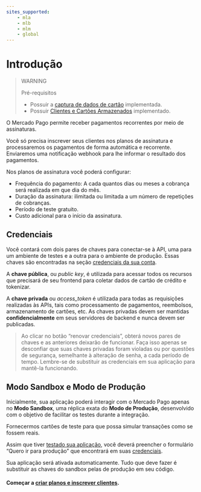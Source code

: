 ```yaml
---
sites_supported:
    - mla
    - mlb
    - mlm
    - global
---
```



# Introdução

> WARNING
>
> Pré-requisitos
>
> * Possuir a [captura de dados de cartão](https://www.mercadopago.com.br/developers/pt/guides/payments/api/receiving-payment-by-card#captura-de-dados-de-cartão) implementada.
> * Possuir [Clientes e Cartões Armazenados](https://www.mercadopago.com.br/developers/pt/guides/payments/api/customers-and-cards) implementado.


O Mercado Pago permite receber pagamentos recorrentes por meio de assinaturas.

Você só precisa inscrever seus clientes nos planos de assinatura e processaremos os pagamentos de forma automática e recorrente. Enviaremos uma notificação webhook para lhe informar o resultado dos pagamentos.

Nos planos de assinatura você poderá configurar:

* Frequência do pagamento: A cada quantos dias ou meses a cobrança será realizada em que dia do mês.
* Duração da assinatura: ilimitada ou limitada a um número de repetições de cobranças.
* Período de teste gratuito.
* Custo adicional para o início da assinatura.

## Credenciais

Você contará com dois pares de chaves para conectar-se à API, uma para um ambiente de testes e a outra para o ambiente de produção. Essas chaves são encontradas na seção [credenciais da sua conta](https://www.mercadopago.com.ar/account/credentials).

A **chave pública**, ou *public key*, é utilizada para acessar todos os recursos que precisará de seu frontend para coletar dados de cartão de crédito e tokenizar.

A **chave privada** ou *access_token* é utilizada para todas as requisições realizadas às APIs, tais como processamento de pagamentos, reembolsos, armazenamento de cartões, etc. As chaves privadas devem ser mantidas **confidencialmente** em seus servidores de backend e nunca devem ser publicadas.

> Ao clicar no botão “renovar credenciais”, obterá novos pares de chaves e as anteriores deixarão de funcionar. Faça isso apenas se desconfiar que suas chaves privadas foram violadas ou por questões de segurança, semelhante à alteração de senha, a cada período de tempo. Lembre-se de substituir as credenciais em sua aplicação para mantê-la funcionando.


## Modo Sandbox e Modo de Produção

Inicialmente, sua aplicação poderá interagir com o Mercado Pago apenas no **Modo Sandbox**, uma réplica exata do **Modo de Produção**, desenvolvido com o objetivo de facilitar os testes durante a integração.

Fornecermos cartões de teste para que possa simular transações como se fossem reais.

Assim que tiver [testado sua aplicação](https://www.mercadopago.com.br/developers/pt/guides/subscriptions/api/testing), você deverá preencher o formulário “Quero ir para produção” que encontrará em suas [credenciais](https://www.mercadopago.com.ar/account/credentials).

Sua aplicação será ativada automaticamente. Tudo que deve fazer é substituir as chaves do sandbox pelas de produção em seu código.

#### Começar a [criar planos e inscrever clientes](https://www.mercadopago.com.br/developers/pt/guides/subscriptions/api/create-subscription.es.md).
